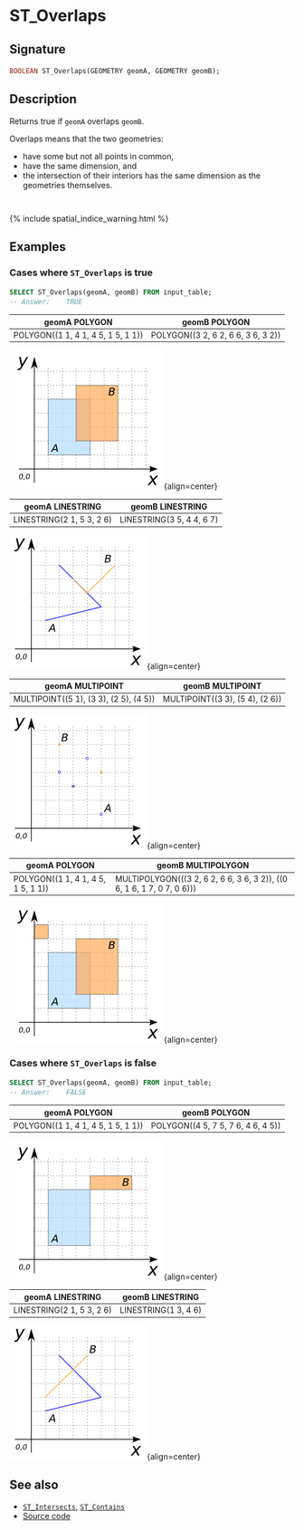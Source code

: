 # ST_Overlaps

## Signature

```sql
BOOLEAN ST_Overlaps(GEOMETRY geomA, GEOMETRY geomB);
```

## Description

Returns true if `geomA` overlaps `geomB`.

Overlaps means that the two geometries:

* have some but not all points in common,
* have the same dimension, and
* the intersection of their interiors has the same dimension as the
  geometries themselves.

```{include} type-warning_geometrycollection.md
```

```{include} sfs-1-2-1.md
```
{% include spatial_indice_warning.html %}

## Examples

### Cases where `ST_Overlaps` is true

```sql
SELECT ST_Overlaps(geomA, geomB) FROM input_table;
-- Answer:    TRUE
```

| geomA POLYGON                       | geomB POLYGON                       |
|-------------------------------------|-------------------------------------|
| POLYGON((1 1, 4 1, 4 5, 1 5, 1 1))  | POLYGON((3 2, 6 2, 6 6, 3 6, 3 2))  |

![](./ST_Overlaps_1.png){align=center}

| geomA LINESTRING           | geomB LINESTRING           |
|----------------------------|----------------------------|
| LINESTRING(2 1, 5 3, 2 6)  | LINESTRING(3 5, 4 4, 6 7)  |

![](./ST_Overlaps_2.png){align=center}

| geomA MULTIPOINT                        | geomB MULTIPOINT                 |
|-----------------------------------------|----------------------------------|
| MULTIPOINT((5 1), (3 3), (2 5), (4 5))  | MULTIPOINT((3 3), (5 4), (2 6))  |

![](./ST_Overlaps_3.png){align=center}

| geomA POLYGON                       | geomB MULTIPOLYGON                                                      |
|-------------------------------------|-------------------------------------------------------------------------|
| POLYGON((1 1, 4 1, 4 5, 1 5, 1 1))  | MULTIPOLYGON(((3 2, 6 2, 6 6, 3 6, 3 2)), ((0 6, 1 6, 1 7, 0 7, 0 6)))  |

![](./ST_Overlaps_4.png){align=center}

### Cases where `ST_Overlaps` is false

```sql
SELECT ST_Overlaps(geomA, geomB) FROM input_table;
-- Answer:    FALSE
```

| geomA POLYGON                       | geomB POLYGON                       |
|-------------------------------------|-------------------------------------|
| POLYGON((1 1, 4 1, 4 5, 1 5, 1 1))  | POLYGON((4 5, 7 5, 7 6, 4 6, 4 5))  |

![](./ST_Overlaps_5.png){align=center}

| geomA LINESTRING           | geomB LINESTRING      |
|----------------------------|-----------------------|
| LINESTRING(2 1, 5 3, 2 6)  | LINESTRING(1 3, 4 6)  |

![](./ST_Overlaps_6.png){align=center}

## See also

* [`ST_Intersects`](../ST_Intersects), [`ST_Contains`](../ST_Contains)
* <a href="https://github.com/orbisgis/h2gis/blob/master/h2gis-functions/src/main/java/org/h2gis/functions/spatial/predicates/ST_Overlaps.java" target="_blank">Source code</a>

